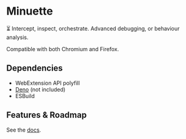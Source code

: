 # Minuette
⏳ Intercept, inspect, orchestrate. Advanced debugging, or behaviour analysis.

Compatible with both Chromium and Firefox.

## Dependencies
* WebExtension API polyfill
* [Deno](https://deno.land/) (not included)
* ESBuild

## Features & Roadmap
See the [docs](docs/README.md).
